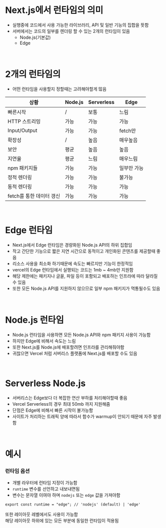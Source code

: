 # Next.js에서 런타임의 의미

- 실행중에 코드에서 사용 가능한 라이브러리, API 및 일반 기능의 집합을 뜻함
- 서버에서는 코드의 일부를 렌더링 할 수 있는 2개의 런타임이 있음
  - Node.js(기본값)
  - Edge

<br/>

# 2개의 런타임의

- 어떤 런타임을 사용할지 정할때는 고려해야할게 많음

| 상황                     | Node.js | Serverless | Edge        |
| ------------------------ | ------- | ---------- | ----------- |
| 빠른시작                 | /       | 보통       | 느림        |
| HTTP 스트리밍            | 가능    | 가능       | 가능        |
| Input/Output             | 가능    | 가능       | fetch만     |
| 확장성                   | /       | 높음       | 매우높음    |
| 보안                     | 평균    | 높음       | 높음        |
| 지연율                   | 평균    | 느림       | 매우느림    |
| npm 패키지들             | 가능    | 가능       | 일부만 가능 |
| 정적 렌더링              | 가능    | 가능       | 불가능      |
| 동적 렌더링              | 가능    | 가능       | 가능        |
| fetch를 통한 데이터 갱신 | 가능    | 가능       | 가능        |

<br/>

# Edge 런타임

- Next.js에서 Edge 런타임은 경량화된 Node.js API의 하위 집합임
- 작고 간단한 기능으로 짧은 지연 시간으로 동적이고 개인화된 콘텐츠를 제공할때 좋음
- 리소스 사용을 최소화 하기때문에 속도는 빠르지만 기능이 한정적임
- vercel의 Edge 런타임에서 실행되는 코드는 1mb ~ 4mb만 지원함
- 해당 제한에는 패키지나 글꼴, 파일 등이 포함되고 배포하는 인프라에 따라 달라질수 있음
- 또한 모든 Node.js API를 지원하지 않으므로 일부 npm 패키지가 먹통될수도 있음

<br/>

# Node.js 런타임

- Node.js 런타임을 사용하면 모든 Node.js API와 npm 패키지 사용이 가능함
- 하지만 Edge에 비해서 속도는 느림
- 또한 Next.js를 Node.js에 배포할려면 인프라를 관리해줘야함
- 귀찮으면 Vercel 처럼 서버리스 플랫폼에 Next.js를 배포할 수도 있음

<br/>

# Serverless Node.js

- 서버리스는 Edge보다 더 복잡한 연산 부하를 처리해야할때 좋음
- Vercel Serverless의 경우 최대 50mb 까지 지원해줌
- 단점은 Edge에 비해서 빠른 시작이 불가능함
- 사이트가 처리하는 트래픽 양에 따라서 함수가 warmup이 안되기 때문에 자주 발생함

<br/>

# 예시

### 런타임 옵션

- 개별 라우터에 런타임 지정이 가능함
- `runtime` 변수를 선언하고 내보내면됨
- 변수는 문자열 이여야 하며 `nodejs` 또는 `edge` 값을 가져야함

```tsx
export const runtime = "edge"; // 'nodejs' (default) | 'edge'
```

또한 레이아웃 레벨에서도 사용이 가능함  
해당 레이아웃 하위에 있는 모든 부분에 동일한 런타임이 적용됨
